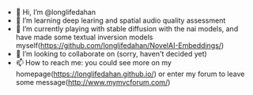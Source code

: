 - 👋 Hi, I’m @longlifedahan
- 👀 I’m learning deep learing and spatial audio quality assessment
- 🌱 I’m currently playing with stable diffusion with the nai models, and have made some textual inversion models myself(https://github.com/longlifedahan/NovelAI-Embeddings/)
- 💞️ I’m looking to collaborate on (sorry, haven't decided yet)
- 📫 How to reach me: you could see more on my homepage(https://longlifedahan.github.io/) or enter my forum to leave some message(http://www.mymvcforum.com/)

<!---
longlifedahan/longlifedahan is a ✨ special ✨ repository because its `README.md` (this file) appears on your GitHub profile.
You can click the Preview link to take a look at your changes.
--->
